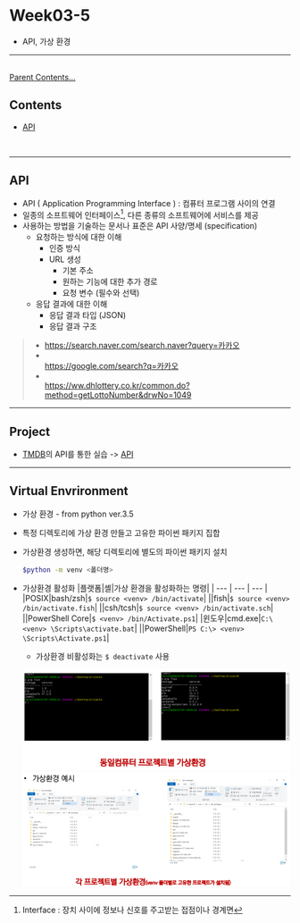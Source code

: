 # Week03-5
-   API, 가상 환경

---

<br>[Parent Contents...](../../../README.md/#til-today-i-learned)

## Contents
- [API](#api)

<br>

---

## API
-   API ( Application Programming Interface ) : 컴퓨터 프로그램 사이의 연결
-   일종의 소프트웨어 인터페이스[^1], 다른 종류의 소프트웨어에 서비스를 제공
-   사용하는 방법을 기술하는 문서나 표준은 API 사양/명세 (specification)
    +   요청하는 방식에 대한 이해
        *   인증 방식
        *   URL 생성
            -   기본 주소
            -   원하는 기능에 대한 추가 경로
            -   요청 변수 (필수와 선택)
    +   응답 결과에 대한 이해
        *   응답 결과 타입 (JSON)
        *   응답 결과 구조
>* https://search.naver.com/search.naver?query=카카오
>* <br>https://google.com/search?q=카카오
>* <br>https://ww.dhlottery.co.kr/common.do?method=getLottoNumber&drwNo=1049

[^1]: Interface : 장치 사이에 정보나 신호를 주고받는 접점이나 경계면

---

## Project
-   [TMDB](https://www.themoviedb.org/)의 API를 통한 실습 -> [API](https://developers.themoviedb.org/3)

---

## Virtual Envrironment
-   가상 환경 - from python ver.3.5
-   특정 디렉토리에 가상 환경 만들고 고유한 파이썬 패키지 집합
-   가상환경 생성하면, 해당 디렉토리에 별도의 파이썬 패키지 설치
    ```bash
    $python -m venv <폴더명>
    ```

-   가상환경 활성화
    |플랫폼|셸|가상 환경을 활성화하는 명령|
    | --- | --- | --- |
    |POSIX|bash/zsh|`$ source <venv> /bin/activate`|
    ||fish|`$ source <venv> /bin/activate.fish`|
    ||csh/tcsh|`$ source <venv> /bin/activate.sch`|
    ||PowerShell Core|`$ <venv> /bin/Activate.ps1`|
    |윈도우|cmd.exe|`C:\ <venv> \Scripts\activate.bat`|
    ||PowerShell|`PS C:\> <venv> \Scripts\Activate.ps1`|
    +   가상환경 비활성화는 `$ deactivate` 사용

    ![그림](assets/01.png)
    ![그림](assets/02.png)